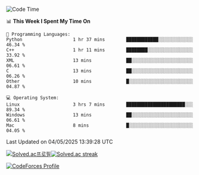 
<!--START_SECTION:waka-->
![Code Time](http://img.shields.io/badge/Code%20Time-3%2C874%20hrs%2046%20mins-blue)

📊 **This Week I Spent My Time On** 

```text
💬 Programming Languages: 
Python                   1 hr 37 mins        ████████████░░░░░░░░░░░░░   46.34 % 
C++                      1 hr 11 mins        ████████░░░░░░░░░░░░░░░░░   33.92 % 
XML                      13 mins             ██░░░░░░░░░░░░░░░░░░░░░░░   06.61 % 
C                        13 mins             ██░░░░░░░░░░░░░░░░░░░░░░░   06.26 % 
Other                    10 mins             █░░░░░░░░░░░░░░░░░░░░░░░░   04.87 % 

💻 Operating System: 
Linux                    3 hrs 7 mins        ██████████████████████░░░   89.34 % 
Windows                  13 mins             ██░░░░░░░░░░░░░░░░░░░░░░░   06.61 % 
Mac                      8 mins              █░░░░░░░░░░░░░░░░░░░░░░░░   04.05 % 
```


 Last Updated on 04/05/2025 13:39:28 UTC
<!--END_SECTION:waka-->


[![Solved.ac프로필](http://mazassumnida.wtf/api/generate_badge?boj=hckim96)](https://solved.ac/hckim96)[![Solved.ac streak](http://mazandi.herokuapp.com/api?handle=hckim96&theme=dark)](https://solved.ac/hckim96)


[![CodeForces Profile](https://cf.leed.at?id=hckim96)](https://codeforces.com/profile/hckim96)

